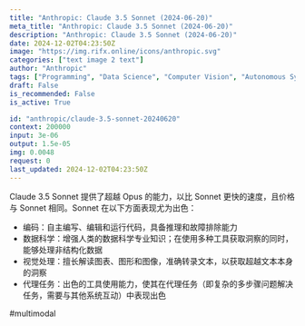 ```yaml
---
title: "Anthropic: Claude 3.5 Sonnet (2024-06-20)"
meta_title: "Anthropic: Claude 3.5 Sonnet (2024-06-20)"
description: "Anthropic: Claude 3.5 Sonnet (2024-06-20)"
date: 2024-12-02T04:23:50Z
image: "https://img.rifx.online/icons/anthropic.svg"
categories: ["text image 2 text"]
author: "Anthropic"
tags: ["Programming", "Data Science", "Computer Vision", "Autonomous Systems", "Chatbots"]
draft: False
is_recommended: False
is_active: True

id: "anthropic/claude-3.5-sonnet-20240620"
context: 200000
input: 3e-06
output: 1.5e-05
img: 0.0048
request: 0
last_updated: 2024-12-02T04:23:50Z
---
```


Claude 3.5 Sonnet 提供了超越 Opus 的能力，以比 Sonnet 更快的速度，且价格与 Sonnet 相同。Sonnet 在以下方面表现尤为出色：

- 编码：自主编写、编辑和运行代码，具备推理和故障排除能力
- 数据科学：增强人类的数据科学专业知识；在使用多种工具获取洞察的同时，能够处理非结构化数据
- 视觉处理：擅长解读图表、图形和图像，准确转录文本，以获取超越文本本身的洞察
- 代理任务：出色的工具使用能力，使其在代理任务（即复杂的多步骤问题解决任务，需要与其他系统互动）中表现出色

#multimodal

